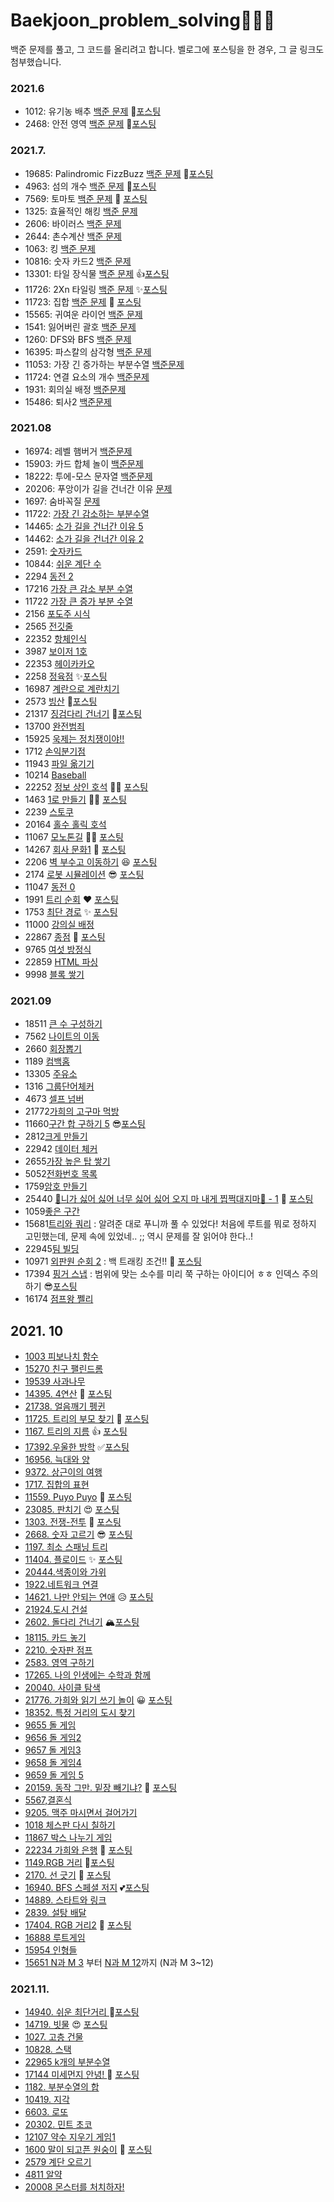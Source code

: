 # Baekjoon_problem_solving🌱🌹🌳
백준 문제를 풀고, 그 코드를 올리려고 합니다. 벨로그에 포스팅을 한 경우, 그 글 링크도 첨부했습니다.

### 2021.6
- 1012: 유기농 배추 [백준 문제](https://www.acmicpc.net/problem/1012) 🌻[포스팅](https://dalseoin.tistory.com/entry/%EB%B0%B1%EC%A4%80-%ED%8C%8C%EC%9D%B4%EC%8D%AC-1012%EB%B2%88-%EC%9C%A0%EA%B8%B0%EB%86%8D-%EB%B0%B0%EC%B6%94)
- 2468: 안전 영역 [백준 문제](https://www.acmicpc.net/problem/2468) 🌷[포스팅](https://dalseoin.tistory.com/entry/%EB%B0%B1%EC%A4%80-%ED%8C%8C%EC%9D%B4%EC%8D%AC-2468-%EC%95%88%EC%A0%84-%EC%98%81%EC%97%AD)
### 2021.7.
- 19685: Palindromic FizzBuzz  [백준 문제](https://www.acmicpc.net/problem/19685) 🍉[포스팅](https://dalseoin.tistory.com/entry/%EB%B0%B1%EC%A4%80-%ED%8C%8C%EC%9D%B4%EC%8D%AC-19685%EB%B2%88-Palindromic-FizzBuzz)
- 4963: 섬의 개수 [백준 문제](https://www.acmicpc.net/problem/4963) 🌱[포스팅](https://dalseoin.tistory.com/entry/%EB%B0%B1%EC%A4%80-%ED%8C%8C%EC%9D%B4%EC%8D%AC-4963-%EC%84%AC%EC%9D%98-%EA%B0%9C%EC%88%98)
- 7569: 토마토 [백준 문제](https://www.acmicpc.net/problem/7569) 🎉 [포스팅](https://dalseoin.tistory.com/entry/%EB%B0%B1%EC%A4%80-%ED%8C%8C%EC%9D%B4%EC%8D%AC-7569-%ED%86%A0%EB%A7%88%ED%86%A0)
- 1325: 효율적인 해킹 [백준 문제](https://www.acmicpc.net/problem/1325)
- 2606: 바이러스 [백준 문제](https://www.acmicpc.net/problem/2606)
- 2644: 촌수계산 [백준 문제](https://www.acmicpc.net/problem/2644) 
- 1063: 킹 [백준 문제](https://www.acmicpc.net/problem/1063)
- 10816: 숫자 카드2 [백준 문제](https://www.acmicpc.net/problem/10816)
- 13301: 타일 장식물 [백준 문제](https://www.acmicpc.net/problem/13301) 👍[포스팅](https://dalseoin.tistory.com/entry/%EB%B0%B1%EC%A4%80-%ED%8C%8C%EC%9D%B4%EC%8D%AC-13301-%ED%83%80%EC%9D%BC-%EC%9E%A5%EC%8B%9D%EB%AC%BC)
- 11726: 2Xn 타일링 [백준 문제](https://www.acmicpc.net/problem/11726) ✨[포스팅](https://dalseoin.tistory.com/entry/%EB%B0%B1%EC%A4%80-%ED%8C%8C%EC%9D%B4%EC%8D%AC-11726%EB%B2%88-2Xn-%ED%83%80%EC%9D%BC%EB%A7%81)
- 11723: 집합 [백준 문제](https://www.acmicpc.net/problem/11723) 🥳 [포스팅](https://dalseoin.tistory.com/entry/%EB%B0%B1%EC%A4%80-%ED%8C%8C%EC%9D%B4%EC%8D%AC-11723-%EC%A7%91%ED%95%A9)
- 15565: 귀여운 라이언 [백준 문제](https://www.acmicpc.net/problem/15565)
- 1541: 잃어버린 괄호 [백준 문제](https://www.acmicpc.net/problem/1541)
- 1260: DFS와 BFS [백준 문제](https://www.acmicpc.net/problem/1260)
- 16395: 파스칼의 삼각형 [백준 문제](https://www.acmicpc.net/problem/16395)
- 11053: 가장 긴 증가하는 부분수열 [백준문제](https://www.acmicpc.net/problem/11053)
- 11724: 연결 요소의 개수 [백준문제](https://www.acmicpc.net/problem/11724)
- 1931: 회의실 배정 [백준문제](https://www.acmicpc.net/problem/1931)
- 15486: 퇴사2 [백준문제](https://www.acmicpc.net/problem/15486)

### 2021.08 
- 16974: 레벨 햄버거 [백준문제](https://www.acmicpc.net/problem/16974)
- 15903: 카드 합체 놀이  [백준문제](https://www.acmicpc.net/problem/15903)
- 18222: 투에-모스 문자열 [백준문제](https://www.acmicpc.net/problem/18222)
- 20206: 푸앙이가 길을 건너간 이유 [문제](https://www.acmicpc.net/problem/20206)
- 1697: 숨바꼭질 [문제](https://www.acmicpc.net/problem/1697)
- 11722: [가장 긴 감소하는 부분수열](https://www.acmicpc.net/problem/11722)
- 14465: [소가 길을 건너간 이유 5](https://www.acmicpc.net/problem/14465)
- 14462: [소가 길을 건너간 이유 2](https://www.acmicpc.net/problem/14462)
- 2591: [숫자카드](https://www.acmicpc.net/problem/2591)
- 10844: [쉬운 계단 수](https://www.acmicpc.net/problem/10844)
- 2294 [동전 2](https://www.acmicpc.net/problem/2294)
- 17216 [가장 큰 감소 부분 수열](https://www.acmicpc.net/problem/17216)
- 11722 [가장 큰 증가 부분 수열](https://www.acmicpc.net/problem/11055)
- 2156 [포도주 시식](https://www.acmicpc.net/problem/2156)
- 2565 [전깃줄](https://www.acmicpc.net/problem/2565)
- 22352 [항체인식](https://www.acmicpc.net/problem/22352)
- 3987 [보이저 1호](https://www.acmicpc.net/problem/3987)
- 22353 [헤이카카오](https://www.acmicpc.net/problem/22353)
- 2258 [정육점](https://www.acmicpc.net/problem/2258) ✨[포스팅](https://dalseoin.tistory.com/entry/%EB%B0%B1%EC%A4%80-%ED%8C%8C%EC%9D%B4%EC%8D%AC-2258-%EC%A0%95%EC%9C%A1%EC%A0%90)
- 16987 [계란으로 계란치기](https://www.acmicpc.net/problem/16987) 
- 2573 [빙산](https://www.acmicpc.net/problem/2573) 🌼[포스팅](https://dalseoin.tistory.com/entry/%EB%B0%B1%EC%A4%80-%ED%8C%8C%EC%9D%B4%EC%8D%AC-2573-%EB%B9%99%EC%82%B0)
- 21317 [징검다리 건너기](https://www.acmicpc.net/problem/21317)  🍠[포스팅](https://dalseoin.tistory.com/entry/%EB%B0%B1%EC%A4%80-%ED%8C%8C%EC%9D%B4%EC%8D%AC-21317-%EC%A7%95%EA%B2%80%EB%8B%A4%EB%A6%AC-%EA%B1%B4%EB%84%88%EA%B8%B0)
- 13700 [완전범죄](https://www.acmicpc.net/problem/13700)
- 15925 [욱제는 정치쟁이야!!](https://www.acmicpc.net/problem/15925)
- 1712 [손익분기점](https://www.acmicpc.net/problem/1712)
- 11943 [파일 옮기기](https://www.acmicpc.net/problem/11943)
- 10214 [Baseball](https://www.acmicpc.net/problem/10214)
- 22252 [정보 상인 호석](https://www.acmicpc.net/problem/22252)  👩‍💻 [포스팅](https://dalseoin.tistory.com/entry/%EB%B0%B1%EC%A4%80-%ED%8C%8C%EC%9D%B4%EC%8D%AC-22252-%EC%A0%95%EB%B3%B4-%EC%83%81%EC%9D%B8-%ED%98%B8%EC%84%9D)
- 1463 [1로 만들기](https://www.acmicpc.net/problem/1463) 👩‍💻 [포스팅](https://dalseoin.tistory.com/entry/%EB%B0%B1%EC%A4%80-%ED%8C%8C%EC%9D%B4%EC%8D%AC-1463-1%EB%A1%9C-%EB%A7%8C%EB%93%A4%EA%B8%B0)
- 2239 [스토쿠](https://www.acmicpc.net/problem/2239)
- 20164 [홀수 홀릭 호석](https://www.acmicpc.net/problem/20164)
- 11067 [모노톤길](https://www.acmicpc.net/problem/11067) 👩‍💻 [포스팅](https://dalseoin.tistory.com/entry/%EB%B0%B1%EC%A4%80-%ED%8C%8C%EC%9D%B4%EC%8D%AC-11067-%EB%AA%A8%EB%85%B8%ED%86%A4%EA%B8%B8)
- 14267 [회사 문화1](https://www.acmicpc.net/problem/14267) 🤔 [포스팅](https://dalseoin.tistory.com/entry/%EB%B0%B1%EC%A4%80-%ED%8C%8C%EC%9D%B4%EC%8D%AC-14267-%ED%9A%8C%EC%82%AC-%EB%AC%B8%ED%99%941)
- 2206 [벽 부수고 이동하기](https://www.acmicpc.net/problem/2206) 😆 [포스팅](https://dalseoin.tistory.com/entry/%EB%B0%B1%EC%A4%80-%ED%8C%8C%EC%9D%B4%EC%8D%AC-2206-%EB%B2%BD-%EB%B6%80%EC%88%98%EA%B3%A0-%EC%9D%B4%EB%8F%99%ED%95%98%EA%B8%B0)
- 2174 [로봇 시뮬레이션](https://www.acmicpc.net/problem/2174) 😎 [포스팅](https://dalseoin.tistory.com/entry/%EB%B0%B1%EC%A4%80-2174-%EB%A1%9C%EB%B4%87-%EC%8B%9C%EB%AE%AC%EB%A0%88%EC%9D%B4%EC%85%98)
- 11047 [동전 0](https://www.acmicpc.net/problem/11047)
- 1991 [트리 순회](https://www.acmicpc.net/problem/1991) ❤ [포스팅](https://dalseoin.tistory.com/entry/%EB%B0%B1%EC%A4%80-1991-%ED%8A%B8%EB%A6%AC-%EC%88%9C%ED%9A%8C)
- 1753 [최단 경로](https://www.acmicpc.net/problem/1753) ✨ [포스팅](https://dalseoin.tistory.com/entry/%EB%B0%B1%EC%A4%80-1753-%EC%B5%9C%EB%8B%A8-%EA%B2%BD%EB%A1%9C)
- 11000 [강의실 배정](https://www.acmicpc.net/problem/11000) 
- 22867 [종점](https://www.acmicpc.net/problem/22867) 🌱 [포스팅](https://dalseoin.tistory.com/entry/%EB%B0%B1%EC%A4%80-22867-%EC%A2%85%EC%A0%90)
- 9765 [여섯 방정식](https://www.acmicpc.net/problem/9765)
- 22859 [HTML 파싱](https://www.acmicpc.net/problem/22859)
- 9998 [블록 쌓기](https://www.acmicpc.net/problem/9998)
### 2021.09
- 18511 [큰 수 구성하기](https://www.acmicpc.net/problem/18511)
- 7562 [나이트의 이동](https://www.acmicpc.net/problem/7562)
- 2660 [회장뽑기](https://www.acmicpc.net/problem/2660)
- 1189 [컴백홈](https://www.acmicpc.net/problem/1189)
- 13305 [주유소](https://www.acmicpc.net/problem/13305)
- 1316 [그룹단어체커](https://www.acmicpc.net/problem/1316)
- 4673 [셀프 넘버](https://www.acmicpc.net/problem/4673)
- 21772[가희의 고구마 먹방](https://www.acmicpc.net/problem/21772)
- 11660[구간 합 구하기 5](https://www.acmicpc.net/problem/11660) 😎[포스팅](https://dalseoin.tistory.com/entry/%EB%B0%B1%EC%A4%80-11660-%EA%B5%AC%EA%B0%84-%ED%95%A9-%EA%B5%AC%ED%95%98%EA%B8%B0-5)
- 2812[크게 만들기](https://www.acmicpc.net/problem/2812)
- 22942 [데이터 체커](https://www.acmicpc.net/problem/22942)
- 2655[가장 높은 탑 쌓기](https://www.acmicpc.net/problem/2655)
- 5052[전화번호 목록](https://www.acmicpc.net/problem/5052)
- 1759[암호 만들기](https://www.acmicpc.net/problem/1759)
- 25440 [🎵니가 싫어 싫어 너무 싫어 싫어 오지 마 내게 찝쩍대지마🎵 - 1](https://www.acmicpc.net/problem/20440) 💛 [포스팅](https://dalseoin.tistory.com/entry/%EB%B0%B1%EC%A4%8020440-%EB%8B%88%EA%B0%80-%EC%8B%AB%EC%96%B4-2)
- 1059[좋은 구간](https://www.acmicpc.net/problem/1059)
- 15681[트리와 쿼리](https://www.acmicpc.net/status?user_id=tjdls111&problem_id=15681&from_mine=1) : 알려준 대로 푸니까 풀 수 있었다! 처음에 루트를 뭐로 정하지 고민했는데, 문제 속에 있었네.. ;; 역시 문제를 잘 읽어야 한다..!
- 22945[팀 빌딩](https://www.acmicpc.net/problem/22945) 
- 10971 [외판원 순회 2](https://www.acmicpc.net/problem/10971) : 백 트래킹 조건!! 💛  [포스팅](https://dalseoin.tistory.com/entry/%EB%B0%B1%EC%A4%80-10971-%EC%99%B8%ED%8C%90%EC%9B%90-%EC%88%9C%ED%9A%8C-2)
- 17394 [핑거 스냅](https://www.acmicpc.net/problem/17394) : 범위에 맞는 소수를 미리 쭉 구하는 아이디어 ㅎㅎ 인덱스 주의하기 😎[포스팅](https://dalseoin.tistory.com/entry/%EB%B0%B1%EC%A4%80-17394-%ED%95%91%EA%B1%B0-%EC%8A%A4%EB%83%85)
- 16174 [점프왕 쩰리](https://www.acmicpc.net/problem/16174)

## 2021. 10

- [1003 피보나치 함수](https://www.acmicpc.net/problem/1003)
- [15270 친구 팰린드롬](https://www.acmicpc.net/problem/15270)
- [19539 사과나무](https://www.acmicpc.net/problem/19539)
- [14395. 4연산](https://www.acmicpc.net/problem/14395) 🥰 [포스팅](https://dalseoin.tistory.com/entry/%EB%B0%B1%EC%A4%80-14395-4%EC%97%B0%EC%82%B0)
- [21738. 얼음깨기 펭귄](https://www.acmicpc.net/problem/21738)
- [11725. 트리의 부모 찾기](https://www.acmicpc.net/problem/11725) 🌟 [포스팅](https://dalseoin.tistory.com/entry/%EB%B0%B1%EC%A4%80-%ED%8C%8C%EC%9D%B4%EC%8D%AC-11725-%ED%8A%B8%EB%A6%AC%EC%9D%98-%EB%B6%80%EB%AA%A8-%EC%B0%BE%EA%B8%B0)
- [1167. 트리의 지름](https://www.acmicpc.net/problem/1167) 👍 [포스팅](https://dalseoin.tistory.com/entry/%EB%B0%B1%EC%A4%80-%ED%8C%8C%EC%9D%B4%EC%8D%AC-1167-%ED%8A%B8%EB%A6%AC%EC%9D%98-%EC%A7%80%EB%A6%84)
- [17392.우울한 방학](https://www.acmicpc.net/problem/17392) ✅[포스팅](https://dalseoin.tistory.com/entry/%EB%B0%B1%EC%A4%80-%ED%8C%8C%EC%9D%B4%EC%8D%AC-17392-%EC%9A%B0%EC%9A%B8%ED%95%9C-%EB%B0%A9%ED%95%99)
- [16956. 늑대와 양](https://www.acmicpc.net/problem/16956)
- [9372. 상근이의 여행](https://www.acmicpc.net/problem/9372)
- [1717. 집합의 표현](https://www.acmicpc.net/problem/1717)
- [11559. Puyo Puyo](https://www.acmicpc.net/problem/11559) 📝 [포스팅](https://dalseoin.tistory.com/entry/%EB%B0%B1%EC%A4%80-%ED%8C%8C%EC%9D%B4%EC%8D%AC-11559-Puyo-Puyo)
- [23085. 판치기](https://www.acmicpc.net/problem/23085) 😍 [포스팅](https://dalseoin.tistory.com/entry/%EB%B0%B1%EC%A4%80-%ED%8C%8C%EC%9D%B4%EC%8D%AC-23085-%ED%8C%90%EC%B9%98%EA%B8%B0?category=1016620)
- [1303. 전쟁-전투](https://www.acmicpc.net/problem/1303) 🥰 [포스팅](https://dalseoin.tistory.com/entry/%EB%B0%B1%EC%A4%80-%ED%8C%8C%EC%9D%B4%EC%8D%AC-1303-%EC%A0%84%EC%9F%81-%EC%A0%84%ED%88%AC?category=1016620)
- [2668. 숫자 고르기](https://www.acmicpc.net/problem/2668) 😎 [포스팅](https://dalseoin.tistory.com/entry/%EB%B0%B1%EC%A4%80-%ED%8C%8C%EC%9D%B4%EC%8D%AC-2668-%EC%88%AB%EC%9E%90-%EA%B3%A0%EB%A5%B4%EA%B8%B0)
- [1197. 최소 스패닝 트리](https://www.acmicpc.net/problem/1197)
- [11404. 플로이드](https://www.acmicpc.net/problem/11404) ✨ [포스팅](https://dalseoin.tistory.com/entry/%EB%B0%B1%EC%A4%80-%ED%8C%8C%EC%9D%B4%EC%8D%AC-11404-%ED%94%84%EB%A1%9C%EC%9D%B4%EB%93%9C)
- [20444.색종이와 가위](https://www.acmicpc.net/problem/20444)
- [1922.네트워크 연결](https://www.acmicpc.net/problem/1922)
- [14621. 나만 안되는 연애](https://www.acmicpc.net/problem/14621) 😥 [포스팅](https://dalseoin.tistory.com/entry/%EB%B0%B1%EC%A4%80-%ED%8C%8C%EC%9D%B4%EC%8D%AC-14621-%EB%82%98%EB%A7%8C-%EC%95%88%EB%90%98%EB%8A%94-%EC%97%B0%EC%95%A0)
- [21924.도시 건설](https://www.acmicpc.net/problem/21924)
- [2602. 돌다리 건너기](https://www.acmicpc.net/problem/2602) 🏔[포스팅](https://dalseoin.tistory.com/entry/%EB%B0%B1%EC%A4%80-%ED%8C%8C%EC%9D%B4%EC%8D%AC-2502-%EB%8F%8C%EB%8B%A4%EB%A6%AC-%EA%B1%B4%EB%84%88%EA%B8%B0)
- [18115.  카드 놓기](https://www.acmicpc.net/problem/18115)
- [2210. 숫자판 점프](https://www.acmicpc.net/problem/2210)
- [2583. 영역 구하기](https://www.acmicpc.net/problem/2583)
- [17265. 나의 인생에는 수학과 함께](https://www.acmicpc.net/problem/17265)
- [20040. 사이클 탐색](https://www.acmicpc.net/problem/20040)
- [21776.  가희와 읽기 쓰기 놀이](https://www.acmicpc.net/problem/21776) 😀 [포스팅](https://dalseoin.tistory.com/entry/%EB%B0%B1%EC%A4%80-%ED%8C%8C%EC%9D%B4%EC%8D%AC-21776-%EA%B0%80%ED%9D%AC%EC%99%80-%EC%9D%BD%EA%B8%B0-%EC%93%B0%EA%B8%B0-%EB%86%80%EC%9D%B4)
- [18352. 특정 거리의 도시 찾기](https://www.acmicpc.net/problem/18352)
- [9655 돌 게임](https://www.acmicpc.net/problem/9655)
- [9656 돌 게임2](https://www.acmicpc.net/problem/9656)
- [9657 돌 게임3](https://www.acmicpc.net/problem/9657)
- [9658 돌 게임4](https://www.acmicpc.net/problem/9658)
- [9659 돌 게임 5](https://www.acmicpc.net/problem/9659)
- [20159. 동작 그만. 밑장 빼기냐?](https://www.acmicpc.net/problem/20159) 🎉 [포스팅](https://dalseoin.tistory.com/entry/%EB%B0%B1%EC%A4%80-%ED%8C%8C%EC%9D%B4%EC%8D%AC-20159-%EB%8F%99%EC%9E%91-%EA%B7%B8%EB%A7%8C-%EB%B0%91%EC%9E%A5-%EB%B9%BC%EA%B8%B0%EB%83%90)
- [5567,결혼식](https://www.acmicpc.net/problem/5567)
- [9205. 맥주 마시면서 걸어가기](https://www.acmicpc.net/problem/9205)
- [1018 체스판 다시 칠하기](https://www.acmicpc.net/problem/1018)
- [11867 박스 나누기 게임](https://www.acmicpc.net/problem/11867)
- [22234 가희와 은행](https://www.acmicpc.net/problem/22234) 🌰 [포스팅](https://dalseoin.tistory.com/entry/%EB%B0%B1%EC%A4%80-%ED%8C%8C%EC%9D%B4%EC%8D%AC-22234-%EA%B0%80%ED%9D%AC%EC%99%80-%EC%9D%80%ED%96%89)
- [1149.RGB 거리](https://www.acmicpc.net/problem/1149) 🍁[포스팅](https://dalseoin.tistory.com/entry/%EB%B0%B1%EC%A4%80-%ED%8C%8C%EC%9D%B4%EC%8D%AC-1149-RGB-%EA%B1%B0%EB%A6%AC)
- [2170. 선 긋기](https://www.acmicpc.net/problem/2170) 🍂 [포스팅](https://dalseoin.tistory.com/entry/%EB%B0%B1%EC%A4%80-%ED%8C%8C%EC%9D%B4%EC%8D%AC-2170-%EC%84%A0-%EA%B8%8B%EA%B8%B0)
- [16940. BFS 스페셜 저지](https://www.acmicpc.net/problem/16940) 💕[포스팅](https://dalseoin.tistory.com/entry/%EB%B0%B1%EC%A4%80-%ED%8C%8C%EC%9D%B4%EC%8D%AC-16940-BFS-%EC%8A%A4%ED%8E%98%EC%85%9C-%EC%A0%80%EC%A7%80)
- [14889. 스타트와 링크](https://www.acmicpc.net/problem/14889)
- [2839. 설탕 배달](https://www.acmicpc.net/problem/2839)
- [17404. RGB 거리2](https://www.acmicpc.net/problem/17404) 🍁 [포스팅](https://dalseoin.tistory.com/entry/%EB%B0%B1%EC%A4%80-%ED%8C%8C%EC%9D%B4%EC%8D%AC-17404-RGB%EA%B1%B0%EB%A6%AC-2)
- [16888 루트게임](https://www.acmicpc.net/problem/16888)
- [15954 인형들](https://www.acmicpc.net/problem/15954)
- [15651 N과 M 3](https://www.acmicpc.net/problem/15651) 부터 [N과 M 12](https://www.acmicpc.net/problem/15666)까지 (N과 M 3~12)

### 2021.11.

- [14940. 쉬운 최단거리 ](https://www.acmicpc.net/problem/14940)🍁[포스팅](https://dalseoin.tistory.com/entry/%EB%B0%B1%EC%A4%80-%ED%8C%8C%EC%9D%B4%EC%8D%AC-14940-%EC%89%AC%EC%9A%B4-%EC%B5%9C%EB%8B%A8%EA%B1%B0%EB%A6%AC)
- [14719. 빗물](https://www.acmicpc.net/problem/14719) 😍 [포스팅](https://dalseoin.tistory.com/entry/%EB%B0%B1%EC%A4%80-%ED%8C%8C%EC%9D%B4%EC%8D%AC-14719-%EB%B9%97%EB%AC%BC)
- [1027. 고층 건물](https://www.acmicpc.net/problem/1027)
- [10828. 스택](https://www.acmicpc.net/problem/10828)
- [22965 k개의 부분수열](https://www.acmicpc.net/problem/22965)
- [17144 미세먼지 안녕! ](https://www.acmicpc.net/problem/17144)🎀 [포스팅](https://dalseoin.tistory.com/entry/%EB%B0%B1%EC%A4%80-%ED%8C%8C%EC%9D%B4%EC%8D%AC-17114%EB%AF%B8%EC%84%B8%EB%A8%BC%EC%A7%80-%EC%95%88%EB%85%95)
- [1182. 부분수열의 합](https://www.acmicpc.net/problem/1182)
- [10419. 지각](https://www.acmicpc.net/problem/10419)
- [6603. 로또](https://www.acmicpc.net/problem/6603)
- [20302. 민트 초코](https://www.acmicpc.net/problem/20302)
- [12107 약수 지우기 게임1](https://www.acmicpc.net/problem/12107)
- [1600 말이 되고픈 원숭이](https://www.acmicpc.net/problem/1600) 🍅 [포스팅](https://dalseoin.tistory.com/entry/%EB%B0%B1%EC%A4%80-%ED%8C%8C%EC%9D%B4%EC%8D%AC-1600-%EB%A7%90%EC%9D%B4-%EB%90%98%EA%B3%A0%ED%94%88-%EC%9B%90%EC%88%AD%EC%9D%B4)
- [2579 계단 오르기](https://www.acmicpc.net/problem/2579)
- [4811 알약](https://www.acmicpc.net/problem/4811)
- [20008 몬스터를 처치하자!](https://www.acmicpc.net/problem/20008)
